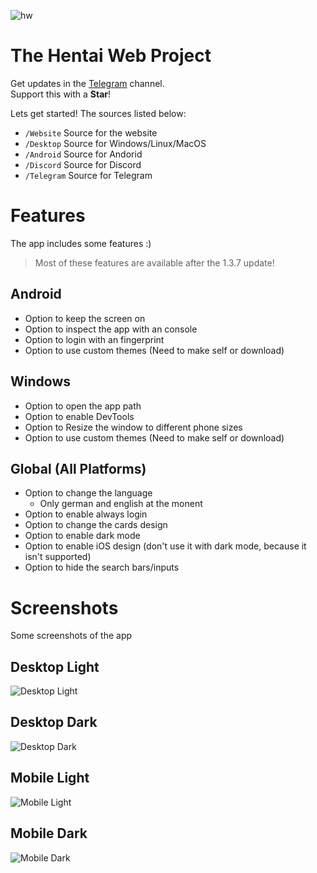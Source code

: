 ![hw](https://cdn.discordapp.com/attachments/808975524386177034/937078712338374736/hw139.png)

# The Hentai Web Project

Get updates in the [Telegram](https://t.me/HentaiWebUpdates) channel.    
Support this with a **Star**!

Lets get started! The sources listed below:

- `/Website` Source for the website
- `/Desktop` Source for Windows/Linux/MacOS
- `/Android` Source for Andorid
- `/Discord` Source for Discord
- `/Telegram` Source for Telegram

# Features

The app includes some features :)

> Most of these features are available after the 1.3.7 update!

## Android

- Option to keep the screen on
- Option to inspect the app with an console
- Option to login with an fingerprint
- Option to use custom themes (Need to make self or download)

## Windows

- Option to open the app path
- Option to enable DevTools
- Option to Resize the window to different phone sizes
- Option to use custom themes (Need to make self or download)

## Global (All Platforms)

- Option to change the language
  - Only german and english at the monent
- Option to enable always login
- Option to change the cards design
- Option to enable dark mode
- Option to enable iOS design (don't use it with dark mode, because it isn't supported)
- Option to hide the search bars/inputs

# Screenshots

Some screenshots of the app

## Desktop Light

![Desktop Light](https://raw.githubusercontent.com/DerGoogler/Hentai-Web/master/Website/images/desktop_light.png)

## Desktop Dark

![Desktop Dark](https://raw.githubusercontent.com/DerGoogler/Hentai-Web/master/Website/images/desktop_dark.png)

## Mobile Light

![Mobile Light](https://raw.githubusercontent.com/DerGoogler/Hentai-Web/master/Website/images/mobile_light.png)

## Mobile Dark

![Mobile Dark](https://raw.githubusercontent.com/DerGoogler/Hentai-Web/master/Website/images/mobile_dark.png)
